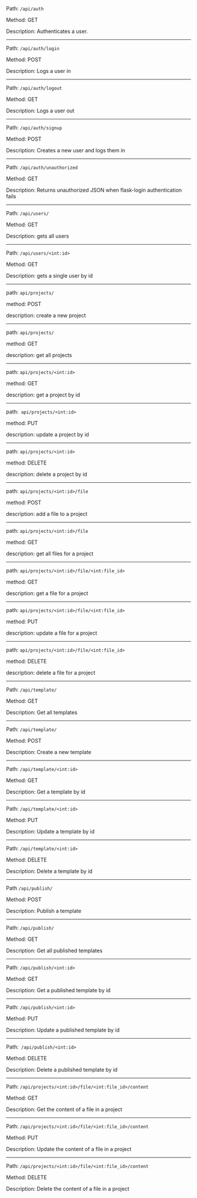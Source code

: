 Path: `/api/auth`

Method: GET

Description: Authenticates a user.

***

Path: `/api/auth/login`

Method: POST

Description: Logs a user in

***


Path: `/api/auth/logout`

Method: GET

Description: Logs a user out


***

Path: `/api/auth/signup`

Method: POST

Description: Creates a new user and logs them in

***

Path: `/api/auth/unauthorized`

Method: GET

Description: Returns unauthorized JSON when flask-login authentication fails

***

Path: `/api/users/`

Method: GET

Description: gets all users

***

Path: `/api/users/<int:id>`

Method: GET

Description: gets a single user by id


***

path: `api/projects/`

method: POST

description: create a new project

***

path: `api/projects/`

method: GET

description: get all projects

***

path: `api/projects/<int:id>`

method: GET

description: get a project by id

***

path:` api/projects/<int:id>`

method: PUT

description: update a project by id

***

path: `api/projects/<int:id>`

method: DELETE

description: delete a project by id

***

path: `api/projects/<int:id>/file`

method: POST

description: add a file to a project

***

path: `api/projects/<int:id>/file`

method: GET

description: get all files for a project

***

path: `api/projects/<int:id>/file/<int:file_id>`

method: GET

description: get a file for a project

***

path: `api/projects/<int:id>/file/<int:file_id>`

method: PUT

description: update a file for a project

***

path: `api/projects/<int:id>/file/<int:file_id>`

method: DELETE

description: delete a file for a project


***
Path: `/api/template/`

Method: GET

Description: Get all templates

***

Path: `/api/template/`

Method: POST

Description: Create a new template

***

Path: `/api/template/<int:id>`

Method: GET

Description: Get a template by id

***

Path: `/api/template/<int:id>`

Method: PUT

Description: Update a template by id

***

Path: `/api/template/<int:id>`

Method: DELETE

Description: Delete a template by id

***

Path `/api/publish/`

Method: POST

Description: Publish a template

***

Path: `/api/publish/`

Method: GET

Description: Get all published templates

***

Path: `/api/publish/<int:id>`

Method: GET

Description: Get a published template by id

***

Path: `/api/publish/<int:id>`

Method: PUT

Description: Update a published template by id

***

Path:` /api/publish/<int:id>`

Method: DELETE

Description: Delete a published template by id

***

Path: `/api/projects/<int:id>/file/<int:file_id>/content`

Method: GET

Description: Get the content of a file in a project

***

Path: `/api/projects/<int:id>/file/<int:file_id>/content`

Method: PUT

Description: Update the content of a file in a project

***

Path: `/api/projects/<int:id>/file/<int:file_id>/content`

Method: DELETE

Description: Delete the content of a file in a project
